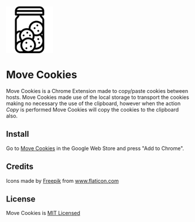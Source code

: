 ![Move Cookies Icon](./images/cookie_jar_128.png)

# Move Cookies

Move Cookies is a Chrome Extension made to copy/paste cookies between hosts. Move Cookies made use of the local storage to transport the cookies making no necessary the use of the clipboard, however when the action *Copy* is performed Move Cookies will copy the cookies to the clipboard also.

## Install

Go to [Move Cookies](https://chrome.google.com/webstore/detail/move-cookies/kffiikcfaacjjpmcalnafccbfebhlhkd?hl=en-GB) in the Google Web Store and press "Add to Chrome".

## Credits

<div>Icons made by <a href="https://www.flaticon.com/authors/freepik" title="Freepik">Freepik</a> from <a href="https://www.flaticon.com/" title="Flaticon">www.flaticon.com</a></div>

## License

Move Cookies is [MIT Licensed](./LICENSE)
